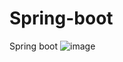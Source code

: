 # Spring-boot
Spring boot
![image](https://github.com/dmytro-vasylyshyn-b/Spring-boot/assets/170969064/8649312b-30bf-4b0c-8f75-a3641f6c2183)
